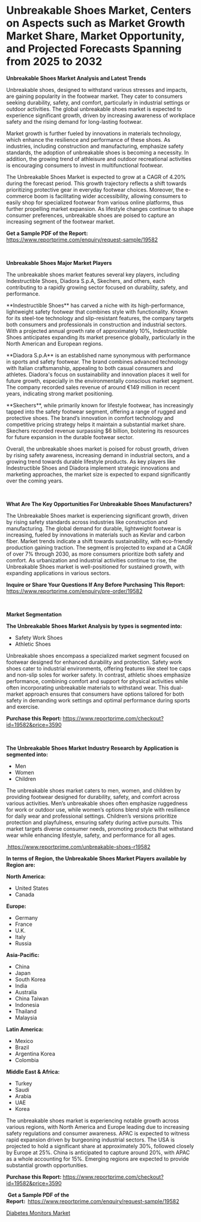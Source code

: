 <p><h1>Unbreakable Shoes Market, Centers on Aspects such as Market Growth Market Share, Market Opportunity, and Projected Forecasts Spanning from 2025 to 2032</h1></p><p><strong>Unbreakable Shoes Market Analysis and Latest Trends</strong></p>
<p><p>Unbreakable shoes, designed to withstand various stresses and impacts, are gaining popularity in the footwear market. They cater to consumers seeking durability, safety, and comfort, particularly in industrial settings or outdoor activities. The global unbreakable shoes market is expected to experience significant growth, driven by increasing awareness of workplace safety and the rising demand for long-lasting footwear.</p><p>Market growth is further fueled by innovations in materials technology, which enhance the resilience and performance of these shoes. As industries, including construction and manufacturing, emphasize safety standards, the adoption of unbreakable shoes is becoming a necessity. In addition, the growing trend of athleisure and outdoor recreational activities is encouraging consumers to invest in multifunctional footwear.</p><p>The Unbreakable Shoes Market is expected to grow at a CAGR of 4.20% during the forecast period. This growth trajectory reflects a shift towards prioritizing protective gear in everyday footwear choices. Moreover, the e-commerce boom is facilitating wider accessibility, allowing consumers to easily shop for specialized footwear from various online platforms, thus further propelling market expansion. As lifestyle changes continue to shape consumer preferences, unbreakable shoes are poised to capture an increasing segment of the footwear market.</p></p>
<p><strong>Get a Sample PDF of the Report:&nbsp;</strong> <a href="https://www.reportprime.com/enquiry/request-sample/19582?utm_campaign=3555&utm_medium=2&utm_source=Github&utm_content=ia&utm_term=20032025&utm_id=unbreakable-shoes">https://www.reportprime.com/enquiry/request-sample/19582</a></p>
<p>&nbsp;</p>
<p><strong>Unbreakable Shoes Major Market Players</strong></p>
<p><p>The unbreakable shoes market features several key players, including Indestructible Shoes, Diadora S.p.A, Skechers, and others, each contributing to a rapidly growing sector focused on durability, safety, and performance.</p><p>**Indestructible Shoes** has carved a niche with its high-performance, lightweight safety footwear that combines style with functionality. Known for its steel-toe technology and slip-resistant features, the company targets both consumers and professionals in construction and industrial sectors. With a projected annual growth rate of approximately 10%, Indestructible Shoes anticipates expanding its market presence globally, particularly in the North American and European regions.</p><p>**Diadora S.p.A** is an established name synonymous with performance in sports and safety footwear. The brand combines advanced technology with Italian craftsmanship, appealing to both casual consumers and athletes. Diadora's focus on sustainability and innovation places it well for future growth, especially in the environmentally conscious market segment. The company recorded sales revenue of around €149 million in recent years, indicating strong market positioning.</p><p>**Skechers**, while primarily known for lifestyle footwear, has increasingly tapped into the safety footwear segment, offering a range of rugged and protective shoes. The brand’s innovation in comfort technology and competitive pricing strategy helps it maintain a substantial market share. Skechers recorded revenue surpassing $6 billion, bolstering its resources for future expansion in the durable footwear sector.</p><p>Overall, the unbreakable shoes market is poised for robust growth, driven by rising safety awareness, increasing demand in industrial sectors, and a growing trend towards durable lifestyle products. As key players like Indestructible Shoes and Diadora implement strategic innovations and marketing approaches, the market size is expected to expand significantly over the coming years.</p></p>
<p>&nbsp;</p>
<p><strong>What Are The Key Opportunities For Unbreakable Shoes Manufacturers?</strong></p>
<p><p>The Unbreakable Shoes market is experiencing significant growth, driven by rising safety standards across industries like construction and manufacturing. The global demand for durable, lightweight footwear is increasing, fueled by innovations in materials such as Kevlar and carbon fiber. Market trends indicate a shift towards sustainability, with eco-friendly production gaining traction. The segment is projected to expand at a CAGR of over 7% through 2030, as more consumers prioritize both safety and comfort. As urbanization and industrial activities continue to rise, the Unbreakable Shoes market is well-positioned for sustained growth, with expanding applications in various sectors.</p></p>
<p><strong>Inquire or Share Your Questions If Any Before Purchasing This Report:</strong> <a href="https://www.reportprime.com/enquiry/pre-order/19582?utm_campaign=3555&utm_medium=2&utm_source=Github&utm_content=ia&utm_term=20032025&utm_id=unbreakable-shoes">https://www.reportprime.com/enquiry/pre-order/19582</a></p>
<p>&nbsp;</p>
<p><strong>Market Segmentation</strong></p>
<p><strong>The Unbreakable Shoes Market Analysis by types is segmented into:</strong></p>
<p><ul><li>Safety Work Shoes</li><li>Athletic Shoes</li></ul></p>
<p><p>Unbreakable shoes encompass a specialized market segment focused on footwear designed for enhanced durability and protection. Safety work shoes cater to industrial environments, offering features like steel toe caps and non-slip soles for worker safety. In contrast, athletic shoes emphasize performance, combining comfort and support for physical activities while often incorporating unbreakable materials to withstand wear. This dual-market approach ensures that consumers have options tailored for both safety in demanding work settings and optimal performance during sports and exercise.</p></p>
<p><strong>Purchase this Report:&nbsp;</strong><a href="https://www.reportprime.com/checkout?id=19582&price=3590&utm_campaign=3555&utm_medium=2&utm_source=Github&utm_content=ia&utm_term=20032025&utm_id=unbreakable-shoes">https://www.reportprime.com/checkout?id=19582&price=3590</a></p>
<p>&nbsp;</p>
<p><strong>The Unbreakable Shoes Market Industry Research by Application is segmented into:</strong></p>
<p><ul><li>Men</li><li>Women</li><li>Children</li></ul></p>
<p><p>The unbreakable shoes market caters to men, women, and children by providing footwear designed for durability, safety, and comfort across various activities. Men’s unbreakable shoes often emphasize ruggedness for work or outdoor use, while women’s options blend style with resilience for daily wear and professional settings. Children’s versions prioritize protection and playfulness, ensuring safety during active pursuits. This market targets diverse consumer needs, promoting products that withstand wear while enhancing lifestyle, safety, and performance for all ages.</p></p>
<p><a href="https://www.reportprime.com/unbreakable-shoes-r19582?utm_campaign=3555&utm_medium=2&utm_source=Github&utm_content=ia&utm_term=20032025&utm_id=unbreakable-shoes">&nbsp;https://www.reportprime.com/unbreakable-shoes-r19582</a></p>
<p><strong>In terms of Region, the Unbreakable Shoes Market Players available by Region are:</strong></p>
<p>
    <p> <strong> North America: </strong>
        <ul>
            <li>United States</li>
            <li>Canada</li>
        </ul>
        </p> 
    <p> <strong> Europe: </strong>
        <ul>
            <li>Germany</li>
            <li>France</li>
            <li>U.K.</li>
            <li>Italy</li>
            <li>Russia</li>
        </ul>
        </p> 
    <p> <strong> Asia-Pacific: </strong>
        <ul>
            <li>China</li>
            <li>Japan</li>
            <li>South Korea</li>
            <li>India</li>
            <li>Australia</li>
            <li>China Taiwan</li>
            <li>Indonesia</li>
            <li>Thailand</li>
            <li>Malaysia</li>
        </ul>
        </p> 
    <p> <strong> Latin America: </strong>
        <ul>
            <li>Mexico</li>
            <li>Brazil</li>
            <li>Argentina Korea</li>
            <li>Colombia</li>
        </ul>
        </p> 
    <p> <strong> Middle East & Africa: </strong>
        <ul>
            <li>Turkey</li>
            <li>Saudi</li>
            <li>Arabia</li>
            <li>UAE</li>
            <li>Korea</li>
        </ul>
    </p>
    </p>
<p><p>The unbreakable shoes market is experiencing notable growth across various regions, with North America and Europe leading due to increasing safety regulations and consumer awareness. APAC is expected to witness rapid expansion driven by burgeoning industrial sectors. The USA is projected to hold a significant share at approximately 30%, followed closely by Europe at 25%. China is anticipated to capture around 20%, with APAC as a whole accounting for 15%. Emerging regions are expected to provide substantial growth opportunities.</p></p>
<p><strong>Purchase this Report: </strong><a href="https://www.reportprime.com/checkout?id=19582&price=3590&utm_campaign=3555&utm_medium=2&utm_source=Github&utm_content=ia&utm_term=20032025&utm_id=unbreakable-shoes">https://www.reportprime.com/checkout?id=19582&price=3590</a></p>
<p>&nbsp;<strong>Get a Sample PDF of the Report:&nbsp;&nbsp;</strong><a href="https://www.reportprime.com/enquiry/request-sample/19582?utm_campaign=3555&utm_medium=2&utm_source=Github&utm_content=ia&utm_term=20032025&utm_id=unbreakable-shoes">https://www.reportprime.com/enquiry/request-sample/19582</a></p>
<p><strong></strong></p>
<p><p><a href="https://github.com/claracpegios/Market-Research-Report-List-1/blob/main/diabetes-monitors-market.md?utm_campaign=3555&utm_medium=2&utm_source=Github&utm_content=ia&utm_term=20032025&utm_id=unbreakable-shoes">Diabetes Monitors Market</a></p></p>